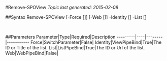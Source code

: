 #Remove-SPOView
*Topic last generated: 2015-02-08*


##Syntax
    Remove-SPOView [-Force [<SwitchParameter>]] [-Web [<WebPipeBind>]] -Identity [<ViewPipeBind>] -List [<ListPipeBind>]

&nbsp;

##Parameters
Parameter|Type|Required|Description
---------|----|--------|-----------
Force|SwitchParameter|False|
Identity|ViewPipeBind|True|The ID or Title of the list.
List|ListPipeBind|True|The ID or Url of the list.
Web|WebPipeBind|False|

